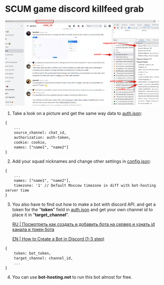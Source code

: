 # SCUM game discord killfeed grab


![alt get this in config.json: chat_id to source_channel, auth-token to authorization and cookie](https://github.com/artskar/scum-killfeed/blob/main/data4bot.png)
1) Take a look on a picture and get the same way data to [auth.json](https://github.com/artskar/scum-killfeed/blob/main/auth.json):
```
{
    ...
    source_channel: chat_id,
    authorization: auth-token,
    cookie: cookie,
    names: ["name1", "name2"]
}
```

2) Add your squad nicknames and change other settings in [config.json](https://github.com/artskar/scum-killfeed/blob/main/config.json):
```
{
    ...
    names: ["name1", "name2"],
    timezone: '1' // Default Moscow timezone in diff with bot-hosting server time
}
```

3) You also have to find out how to make a bot with discord API. and get a token for the "**token**" field in [auth.json](https://github.com/artskar/scum-killfeed/blob/main/auth.json)
and get your own channel id to place it in "**target_channel**".

    [RU | Посмотреть как создать и добавить бота на сервер и узнать id канала и токен бота](https://vc.ru/services/288966-bot-discord-kak-sozdat-i-dobavit-na-server)

    [EN | How to Create a Bot in Discord (1-3 step)](https://www.wikihow.com/Create-a-Bot-in-Discord)


```
{
    token: bot_token,
    target_channel: channel_id,
    ...
}
```

4) You can use **bot-hosting.net** to run this bot almost for free. 
